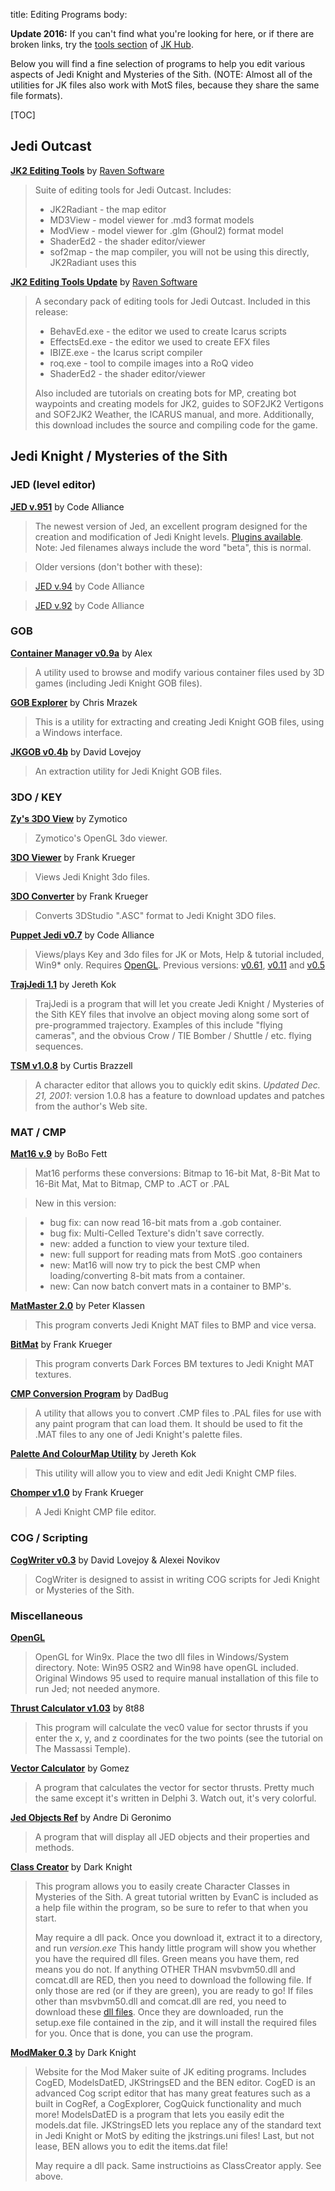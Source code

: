title: Editing Programs
body:

**Update 2016:** If you can't find what you're looking for here, or if
there are broken links, try the [tools
section](http://jkhub.net/library/tools.php) of [JK
Hub](http://jkhub.net/).

Below you will find a fine selection of programs to help you edit
various aspects of Jedi Knight and Mysteries of the Sith. (NOTE: Almost
all of the utilities for JK files also work with MotS files, because
they share the same file formats).

[TOC]

## Jedi Outcast

**[JK2 Editing Tools](https://www.massassi.net/files/editors/JK2EditingTools.zip)** by [Raven Software](http://www.ravensoftware.com/)

> Suite of editing tools for Jedi Outcast. Includes:
> 
> - JK2Radiant - the map editor
> - MD3View - model viewer for .md3 format models
> - ModView - model viewer for .glm (Ghoul2) format model
> - ShaderEd2 - the shader editor/viewer
> - sof2map - the map compiler, you will not be using this directly, JK2Radiant 
>   uses this

**[JK2 Editing Tools Update](https://www.massassi.net/files/editors/JK2EditingTools2.exe)** by [Raven Software](http://www.ravensoftware.com/)

> A secondary pack of editing tools for Jedi Outcast. Included in this release:
> 
> - BehavEd.exe - the editor we used to create Icarus scripts
> - EffectsEd.exe - the editor we used to create EFX files
> - IBIZE.exe - the Icarus script compiler
> - roq.exe - tool to compile images into a RoQ video
> - ShaderEd2 - the shader editor/viewer
> 
> Also included are tutorials on creating bots for MP, creating bot waypoints and 
> creating models for JK2, guides to SOF2JK2 Vertigons and SOF2JK2 Weather, the 
> ICARUS manual, and more. Additionally, this download includes the source and 
> compiling code for the game.

## Jedi Knight / Mysteries of the Sith

### JED (level editor)

**[JED v.951](jed/jed_beta951.zip)** by Code Alliance

> The newest version of Jed, an excellent program designed for the creation and 
> modification of Jedi Knight levels. [Plugins 
> available](https://www.massassi.net/jedplugs/index.htm).  Note: Jed filenames 
> always include the word "beta", this is normal.

> Older versions (don't bother with these):

> [JED v.94](jed/jed_beta94.zip) by Code Alliance

> [JED v.92](jed/jed_beta92.zip) by Code Alliance

### GOB

**[Container Manager v0.9a](gob/conman_09a.zip)** by Alex

> A utility used to browse and modify various container files used by 3D games 
> (including Jedi Knight GOB files).

**[GOB Explorer](gob/gobex10.zip)** by Chris Mrazek

> This is a utility for extracting and creating Jedi Knight GOB files, using a 
> Windows interface.

**[JKGOB v0.4b](gob/jkgob_b4.zip)** by David Lovejoy

> An extraction utility for Jedi Knight GOB files.

### 3DO / KEY

**[Zy's 3DO View](3dokey/zy3doview2.zip)** by Zymotico

> Zymotico's OpenGL 3do viewer.

**[3DO Viewer](3dokey/3doviewer.zip)** by Frank Krueger

> Views Jedi Knight 3do files.

**[3DO Converter](3dokey/3doconverter.zip)** by Frank Krueger

> Converts 3DStudio ".ASC" format to Jedi Knight 3DO files.

**[Puppet Jedi v0.7](3dokey/pjedi_07.zip)** by Code Alliance

> Views/plays Key and 3do files for JK or Mots, Help & tutorial included, 
> Win9\* only. Requires [OpenGL](misc/opengl95.exe). Previous versions: 
> [v0.61](3dokey/pjedi_061.zip), [v0.11](3dokey/pjedi_011.zip) and 
> [v0.5](3dokey/pjedi05.zip) 

**[TrajJedi 1.1](3dokey/trajjedi1_1.zip)** by Jereth Kok

> TrajJedi is a program that will let you create Jedi Knight / Mysteries of the 
> Sith KEY files that involve an object moving along some sort of 
> pre-programmed trajectory. Examples of this include "flying cameras", and the 
> obvious Crow / TIE Bomber / Shuttle / etc. flying sequences.

**[TSM v1.0.8](3dokey/tsm.zip)** by Curtis Brazzell

> A character editor that allows you to quickly edit skins. *Updated Dec. 21, 
> 2001*: version 1.0.8 has a feature to download updates and patches from the 
> author's Web site.

### MAT / CMP

**[Mat16 v.9](matcmp/mat16_9.zip)** by BoBo Fett

> Mat16 performs these conversions: Bitmap to 16-bit Mat, 8-Bit Mat to 16-Bit 
> Mat, Mat to Bitmap, CMP to .ACT or .PAL

> New in this version:

> - bug fix: can now read 16-bit mats from a .gob container.
> - bug fix: Multi-Celled Texture's didn't save correctly.
> - new: added a function to view your texture tiled.
> - new: full support for reading mats from MotS .goo containers
> - new: Mat16 will now try to pick the best CMP when loading/converting 8-bit 
>   mats from a container.
> - new: Can now batch convert mats in a container to BMP's.


**[MatMaster 2.0](matcmp/matmaster2.zip)** by Peter Klassen

> This program converts Jedi Knight MAT files to BMP and vice versa.

**[BitMat](matcmp/bitmat12.zip)** by Frank Krueger

> This program converts Dark Forces BM textures to Jedi Knight MAT textures.

**[CMP Conversion Program](matcmp/cmpinst.exe)** by DadBug

> A utility that allows you to convert .CMP files to .PAL files for use with 
> any paint program that can load them. It should be used to fit the .MAT files 
> to any one of Jedi Knight's palette files.

**[Palette And ColourMap Utility](matcmp/jkpacmut.zip)** by Jereth Kok

> This utility will allow you to view and edit Jedi Knight CMP files.

**[Chomper v1.0](matcmp/chomper.zip)** by Frank Krueger

> A Jedi Knight CMP file editor.

### COG / Scripting

**[CogWriter v0.3](cog/cogwriter_03.zip)** by David Lovejoy & Alexei Novikov

> CogWriter is designed to assist in writing COG scripts for Jedi Knight or 
> Mysteries of the Sith.

### Miscellaneous

**[OpenGL](misc/opengl95.exe)**

> OpenGL for Win9x. Place the two dll files in Windows/System directory. Note: 
> Win95 OSR2 and Win98 have openGL included.  Original Windows 95 used to 
> require manual installation of this file to run Jed; not needed anymore.

**[Thrust Calculator v1.03](misc/thrust_calc.zip)** by 8t88

> This program will calculate the vec0 value for sector thrusts if you enter 
> the x, y, and z coordinates for the two points (see the tutorial on The 
> Massassi Temple).

**[Vector Calculator](misc/VecCalc.zip)** by Gomez

> A program that calculates the vector for sector thrusts. Pretty much the same 
> except it's written in Delphi 3. Watch out, it's very colorful.

**[Jed Objects Ref](misc/jedobjref_1.zip)** by Andre Di Geronimo

> A program that will display all JED objects and their properties and methods.

**[Class Creator](misc/classcreator.zip)** by Dark Knight

> This program allows you to easily create Character Classes in Mysteries of 
> the Sith. A great tutorial written by EvanC is included as a help file within 
> the program, so be sure to refer to that when you start.
> 
> May require a dll pack. Once you download it, extract it to a directory, and 
> run <em>version.exe</em> This handy little program will show you whether you 
> have the required dll files. Green means you have them, red means you do not. 
> If anything OTHER THAN msvbvm50.dll and comcat.dll are RED, then you need to 
> download the following file. If only those are red (or if they are green), 
> you are ready to go! If files other than msvbvm50.dll and comcat.dll are red, 
> you need to download these [dll files](misc/classcreator_DLLs.zip).  Once 
> they are downloaded, run the setup.exe file contained in the zip, and it will 
> install the required files for you. Once that is done, you can use the 
> program.

**[ModMaker 0.3](misc/modmaker_v02b.zip)** by Dark Knight

> Website for the Mod Maker suite of JK editing programs. Includes CogED, 
> ModelsDatED, JKStringsED and the BEN editor. CogED is an advanced Cog script 
> editor that has many great features such as a built in CogRef, a CogExplorer, 
> CogQuick functionality and much more! ModelsDatED is a program that lets you 
> easily edit the models.dat file. JKStringsED lets you replace any of the 
> standard text in Jedi Knight or MotS by editing the jkstrings.uni files! Last, 
> but not lease, BEN allows you to edit the items.dat file!
> 
> May require a dll pack. Same instructioins as ClassCreator apply. See above.

